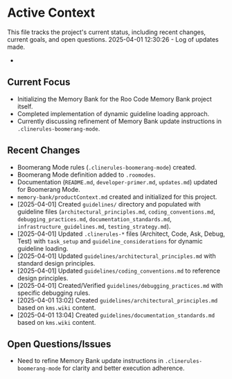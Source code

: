 # Active Context

This file tracks the project's current status, including recent changes, current goals, and open questions.
2025-04-01 12:30:26 - Log of updates made.

*

## Current Focus

*   Initializing the Memory Bank for the Roo Code Memory Bank project itself.
*   Completed implementation of dynamic guideline loading approach.
*   Currently discussing refinement of Memory Bank update instructions in `.clinerules-boomerang-mode`.

## Recent Changes

*   Boomerang Mode rules (`.clinerules-boomerang-mode`) created.
*   Boomerang Mode definition added to `.roomodes`.
*   Documentation (`README.md`, `developer-primer.md`, `updates.md`) updated for Boomerang Mode.
*   `memory-bank/productContext.md` created and initialized for this project.
*   [2025-04-01] Created `guidelines/` directory and populated with guideline files (`architectural_principles.md`, `coding_conventions.md`, `debugging_practices.md`, `documentation_standards.md`, `infrastructure_guidelines.md`, `testing_strategy.md`).
*   [2025-04-01] Updated `.clinerules-*` files (Architect, Code, Ask, Debug, Test) with `task_setup` and `guideline_considerations` for dynamic guideline loading.
*   [2025-04-01] Updated `guidelines/architectural_principles.md` with standard design principles.
*   [2025-04-01] Updated `guidelines/coding_conventions.md` to reference design principles.
*   [2025-04-01] Created/Verified `guidelines/debugging_practices.md` with specific debugging rules.
*   [2025-04-01 13:02] Created `guidelines/architectural_principles.md` based on `kms.wiki` content.
*   [2025-04-01 13:04] Created `guidelines/documentation_standards.md` based on `kms.wiki` content.

## Open Questions/Issues

*   Need to refine Memory Bank update instructions in `.clinerules-boomerang-mode` for clarity and better execution adherence.